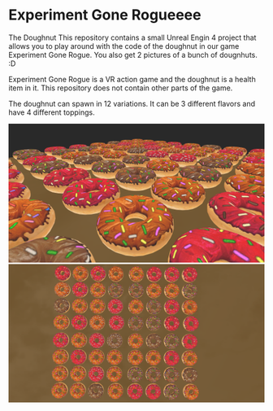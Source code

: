 # Experiment Gone Rogueeee

The Doughnut
This repository contains a small Unreal Engin 4 project that allows you to play around with 
the code of the doughnut in our game Experiment Gone Rogue. You also get 2 pictures of a bunch of dougnhuts. :D
 
 Experiment Gone Rogue is a VR action game and the doughnut is a health item in it. 
 This repository does not contain other parts of the game. 
 
 The doughnut can spawn in 12 variations. It can be 3 different flavors and have 4 different toppings.
 
 ![Doughnut Screenshot 1](https://raw.githubusercontent.com/ExperimentGoneRogue/Experiment-Gone-Rogue/master/Dougnuts_screenshot.png)
 ![Doughnut Screenshot 2](https://raw.githubusercontent.com/ExperimentGoneRogue/Experiment-Gone-Rogue/master/Dougnuts_screenshot_2.png)

